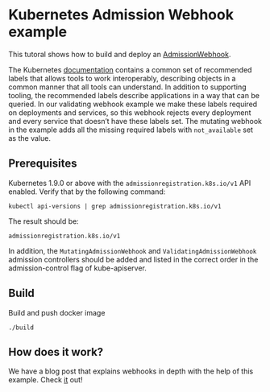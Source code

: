 # Kubernetes Admission Webhook example

This tutoral shows how to build and deploy an [AdmissionWebhook](https://kubernetes.io/docs/reference/access-authn-authz/extensible-admission-controllers/#admission-webhooks).

The Kubernetes [documentation](https://kubernetes.io/docs/concepts/overview/working-with-objects/common-labels/) contains a common set of recommended labels that allows tools to work interoperably, describing objects in a common manner that all tools can understand. In addition to supporting tooling, the recommended labels describe applications in a way that can be queried.
In our validating webhook example we make these labels required on deployments and services, so this webhook rejects every deployment and every service that doesn’t have these labels set. The mutating webhook in the example adds all the missing required labels with `not_available` set as the value.

## Prerequisites

Kubernetes 1.9.0 or above with the `admissionregistration.k8s.io/v1` API enabled. Verify that by the following command:
```
kubectl api-versions | grep admissionregistration.k8s.io/v1
```
The result should be:
```
admissionregistration.k8s.io/v1
```

In addition, the `MutatingAdmissionWebhook` and `ValidatingAdmissionWebhook` admission controllers should be added and listed in the correct order in the admission-control flag of kube-apiserver.

## Build

Build and push docker image
   
```
./build
```

## How does it work?

We have a blog post that explains webhooks in depth with the help of this example. Check [it](https://www.qikqiak.com/post/k8s-admission-webhook/) out!

